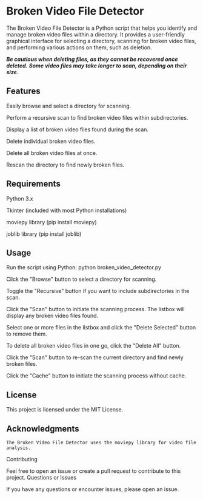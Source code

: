# Broken Video File Detector

The Broken Video File Detector is a Python script that helps you identify and manage broken video files within a directory. It provides a user-friendly graphical interface for selecting a directory, scanning for broken video files, and performing various actions on them, such as deletion.


***Be cautious when deleting files, as they cannot be recovered once deleted.***
***Some video files may take longer to scan, depending on their size.***

## Features

Easily browse and select a directory for scanning.

Perform a recursive scan to find broken video files within subdirectories.

Display a list of broken video files found during the scan.

Delete individual broken video files.

Delete all broken video files at once.

Rescan the directory to find newly broken files.

## Requirements
Python 3.x
 
Tkinter (included with most Python installations)

moviepy library (pip install moviepy)

joblib library (pip install joblib)

## Usage

Run the script using Python: python broken_video_detector.py

Click the "Browse" button to select a directory for scanning.

Toggle the "Recursive" button if you want to include subdirectories in the scan.

Click the "Scan" button to initiate the scanning process. The listbox will display any broken video files found.

Select one or more files in the listbox and click the "Delete Selected" button to remove them.

To delete all broken video files in one go, click the "Delete All" button.

Click the "Scan" button to re-scan the current directory and find newly broken files.

Click the "Cache" button to initiate the scanning process without cache.

## License

This project is licensed under the MIT License.

## Acknowledgments

    The Broken Video File Detector uses the moviepy library for video file analysis.

Contributing

Feel free to open an issue or create a pull request to contribute to this project.
Questions or Issues

If you have any questions or encounter issues, please open an issue.
